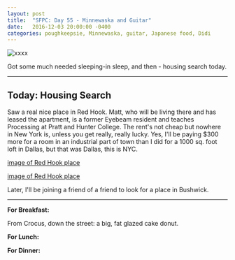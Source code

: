 ```yaml
---
layout: post
title:  "SFPC: Day 55 - Minnewaska and Guitar"
date:   2016-12-03 20:00:00 -0400
categories: poughkeepsie, Minnewaska, guitar, Japanese food, Didi
---
```


![xxxx](/images/IMG_xxxx.JPG)

Got some much needed sleeping-in sleep, and then - housing search today.

-----

<h2>Today: Housing Search</h2>

Saw a real nice place in Red Hook. Matt, who will be living there and has leased the apartment, is a former Eyebeam resident and teaches Processing at Pratt and Hunter College. The rent's not cheap but nowhere in New York is, unless you get really, really lucky. Yes, I'll be paying $300 more for a room in an industrial part of town than I did for a 1000 sq. foot loft in Dallas, but that was Dallas, this is NYC.

[image of Red Hook place]()

[image of Red Hook place]()

Later, I'll be joining a friend of a friend to look for a place in Bushwick.

-----

**For Breakfast:**

From Crocus, down the street: a big, fat glazed cake donut.

**For Lunch:**

**For Dinner:**

